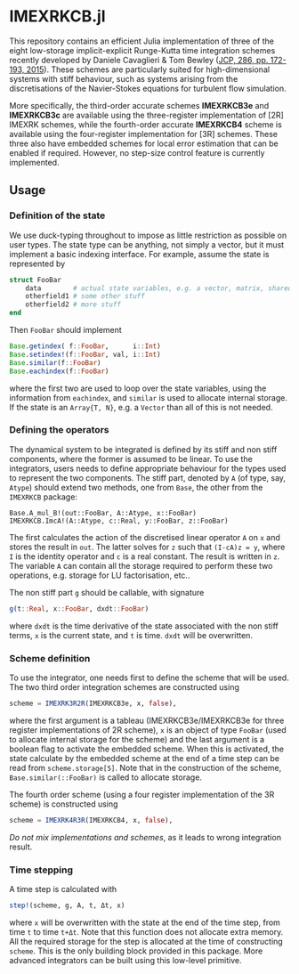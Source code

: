 # IMEXRKCB.jl

This repository contains an efficient Julia implementation of three of the eight low-storage implicit-explicit Runge-Kutta time integration schemes recently developed by Daniele Cavaglieri & Tom Bewley ([JCP, 286, pp. 172-193, 2015](http://www.sciencedirect.com/science/article/pii/S0021999115000352)). These schemes are particularly suited for high-dimensional systems with stiff behaviour, such as systems arising from the discretisations of the Navier-Stokes equations for turbulent flow simulation. 

More specifically, the third-order accurate schemes __IMEXRKCB3e__ and __IMEXRKCB3c__ are available using the three-register implementation of [2R] IMEXRK schemes, while the fourth-order accurate __IMEXRKCB4__ scheme is available using the four-register implementation for [3R] schemes. These three also have embedded schemes for local error estimation that can be enabled if required. However, no step-size control feature is currently implemented. 

## Usage ##

### Definition of the state ###
We use duck-typing throughout to impose as little restriction as possible on user types. The state type can be anything, not simply a vector, but it must implement a basic indexing interface. For example, assume the state is represented by
```julia
struct FooBar
    data        # actual state variables, e.g. a vector, matrix, shared array...
    otherfield1 # some other stuff
    otherfield2 # more stuff
end
``` 
Then `FooBar` should implement
```julia
Base.getindex( f::FooBar,      i::Int)
Base.setindex!(f::FooBar, val, i::Int)
Base.similar(f::FooBar)
Base.eachindex(f::FooBar)
```
where the first two are used to loop over the state variables, using the information from `eachindex`, and `similar` is used 
to allocate internal storage. If the state is an `Array{T, N}`, e.g. a `Vector` than all of this is not needed.

### Defining the operators ###
The dynamical system to be integrated is defined by its stiff and non stiff components, where the former is assumed to be linear. To use the integrators, users needs to define appropriate behaviour for the types used to represent the two components. The stiff part, denoted by `A` (of type, say, `Atype`) should extend two methods, one from `Base`, the other from the `IMEXRKCB` package:
```
Base.A_mul_B!(out::FooBar, A::Atype, x::FooBar)
IMEXRKCB.ImcA!(A::Atype, c::Real, y::FooBar, z::FooBar)
```
The first calculates the action of the discretised linear operator `A` on `x` and stores the result in `out`. The latter solves
for `z` such that `(I-cA)z = y`, where `I` is the identity operator and `c` is a real constant. The result is written in `z`. The variable `A` can contain all the storage required to perform these two operations, e.g. storage for LU factorisation, etc..

The non stiff part `g` should be callable, with signature
```julia
g(t::Real, x::FooBar, dxdt::FooBar)
```
where `dxdt` is the time derivative of the state associated with the non stiff terms, `x` is the current state, and `t` is time. `dxdt` will be overwritten.

### Scheme definition ###
To use the integrator, one needs first to define the scheme that will be used. The two third order integration schemes are constructed using 
```julia
scheme = IMEXRK3R2R(IMEXRKCB3e, x, false),
```
where the first argument is a tableau (IMEXRKCB3e/IMEXRKCB3e for three register implementations of 2R scheme), `x` is an object of type `FooBar` (used to allocate internal storage for the scheme) and the last argument is a boolean flag to activate the embedded scheme. When this is activated, the state calculate by the embedded scheme at the end of a time step can be read from `scheme.storage[5]`. Note that in the construction of the scheme, `Base.similar(::FooBar)` is called to allocate storage.

The fourth order scheme (using a four register implementation of the 3R scheme) is constructed using 
```julia
scheme = IMEXRK4R3R(IMEXRKCB4, x, false),
```
*Do not mix implementations and schemes*, as it leads to wrong integration result.

### Time stepping ###
A time step is calculated with
```julia
step!(scheme, g, A, t, Δt, x)
```
where `x` will be overwritten with the state at the end of the time step, from time `t` to time `t+Δt`. Note that 
this function does not allocate extra memory. All the required storage for the step is allocated at the time of 
constructing `scheme`. This is the only building block provided in this package. More advanced integrators can be built using this low-level primitive.
